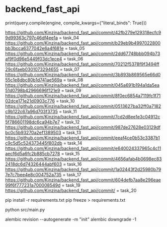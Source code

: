 # backend_fast_api

print(query.compile(engine, compile_kwargs={"literal_binds": True}))

https://github.com/Kinzina/backend_fast_api/commit/42fb279e129318ecfc99d99363c797c46df4ee1a = task_04
https://github.com/Kinzina/backend_fast_api/commit/b29eb9b4997022800bb3bcca6377042e6a4f681e = task_05
https://github.com/Kinzina/backend_fast_api/commit/2dd67748bbb094b73af9f0d96e5449f03dc1ece4 = task_06
https://github.com/Kinzina/backend_fast_api/commit/70212f5378f9f3494ff29c6faeb0301073294655 = task_07
https://github.com/Kinzina/backend_fast_api/commit/3b893b869565e66d055c1e8dbc80b1d741ae569a = task_08
https://github.com/Kinzina/backend_fast_api/commit/045a691b194a1da5ea51d0798b42966696f121e9 = task_09
https://github.com/Kinzina/backend_fast_api/commit/8f0ec6854a7119fc1f7102dce171e21d0903c776 = task_10
https://github.com/Kinzina/backend_fast_api/commit/0513627ba32ff0a7182c9b122c67a96d703f3735 = task_11
https://github.com/Kinzina/backend_fast_api/commit/7cd2d8ee1e3c04912c5f786601198dc6ca94b7e7 = task_12
https://github.com/Kinzina/backend_fast_api/commit/987de27628e03129dfbc0c5b93270a2ef1389503 = task_13
https://github.com/Kinzina/backend_fast_api/commit/eeaf4ce0b53c3387b1c9c5d5c524373445f802db = task_14
https://github.com/Kinzina/backend_fast_api/commit/e640024337965c4c11aecf6d5a6fc2b885cb7278 = task_15
https://github.com/Kinzina/backend_fast_api/commit/4656afab4b0698ec832418dc6d74326444abf603 = task_16
https://github.com/Kinzina/backend_fast_api/commit/1a02443f2d25980b797e7c7bee4e8c004752a735 = task_17
https://github.com/Kinzina/backend_fast_api/commit/604defb7aa8e296eae99f6f777231a700008549d = task_19
https://github.com/Kinzina/backend_fast_api/commit/ = task_20

pip install -r requirements.txt
pip freeze > requirements.txt

python src/main.py

alembic revision --autogenerate -m "init"
alembic downgrade -1


